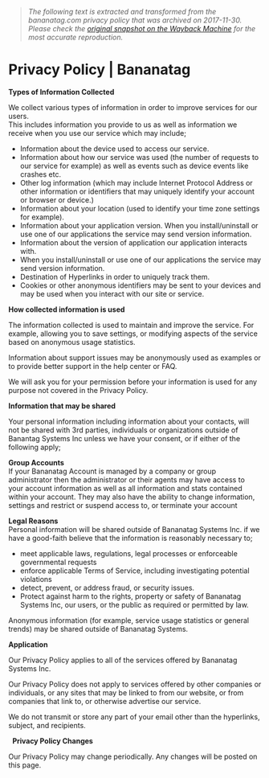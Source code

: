 > *The following text is extracted and transformed from the bananatag.com privacy policy that was archived on 2017-11-30. Please check the [original snapshot on the Wayback Machine](https://web.archive.org/web/20171130165148id_/http%3A//bananatag.com/hub/privacy-policy) for the most accurate reproduction.*

# Privacy Policy | Bananatag

**Types of Information Collected**

We collect various types of information in order to improve services for our users.  
This includes information you provide to us as well as information we receive when you use our service which may include;

  * Information about the device used to access our service.
  * Information about how our service was used (the number of requests to our service for example) as well as events such as device events like crashes etc.
  * Other log information (which may include Internet Protocol Address or other information or identifiers that may uniquely identify your account or browser or device.)
  * Information about your location (used to identify your time zone settings for example).
  * Information about your application version. When you install/uninstall or use one of our applications the service may send version information.
  * Information about the version of application our application interacts with.
  * When you install/uninstall or use one of our applications the service may send version information.
  * Destination of Hyperlinks in order to uniquely track them.
  * Cookies or other anonymous identifiers may be sent to your devices and may be used when you interact with our site or service.



**How collected information is used**

The information collected is used to maintain and improve the service. For example, allowing you to save settings, or modifying aspects of the service based on anonymous usage statistics.

Information about support issues may be anonymously used as examples or to provide better support in the help center or FAQ.

We will ask you for your permission before your information is used for any purpose not covered in the Privacy Policy.

**Information that may be shared**

Your personal information including information about your contacts, will not be shared with 3rd parties, individuals or organizations outside of Banantag Systems Inc unless we have your consent, or if either of the following apply;

**Group Accounts**  
If your Bananatag Account is managed by a company or group administrator then the administrator or their agents may have access to your account information as well as all information and stats contained within your account. They may also have the ability to change information, settings and restrict or suspend access to, or terminate your account

**Legal Reasons**  
Personal information will be shared outside of Bananatag Systems Inc. if we have a good-faith believe that the information is reasonably necessary to;

  * meet applicable laws, regulations, legal processes or enforceable governmental requests
  * enforce applicable Terms of Service, including investigating potential violations
  * detect, prevent, or address fraud, or security issues.
  * Protect against harm to the rights, property or safety of Bananatag Systems Inc, our users, or the public as required or permitted by law.



Anonymous information (for example, service usage statistics or general trends) may be shared outside of Bananatag Systems.

**Application**

Our Privacy Policy applies to all of the services offered by Bananatag Systems Inc.

Our Privacy Policy does not apply to services offered by other companies or individuals, or any sites that may be linked to from our website, or from companies that link to, or otherwise advertise our service.

We do not transmit or store any part of your email other than the hyperlinks, subject, and recipients.

  **Privacy Policy Changes**

Our Privacy Policy may change periodically. Any changes will be posted on this page.  
 
